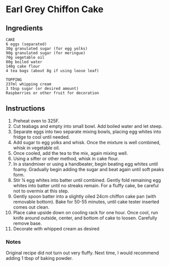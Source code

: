 # Earl Grey Chiffon Cake


## Ingredients

    CAKE
    6 eggs (separated)
    30g granulated sugar (for egg yolks)
    90g granulated sugar (for meringue)
    70g vegetable oil
    80g boiled water
    140g cake flour
    4 tea bags (about 8g if using loose leaf)
    
    TOPPING
    237ml whipping cream
    3 tbsp sugar (or desired amount)
    Raspberries or other fruit for decoration
    
## Instructions

1. Preheat oven to 325F.
2. Cut teabags and empty into small bowl. Add boiled water and let steep.
3. Separate eggs into two separate mixing bowls, placing egg whites into fridge to cool until needed.
4. Add sugar to egg yolks and whisk. Once the mixture is well combined, whisk in vegetable oil.
5. Once cooled, add the tea to the mix, again mixing well.
6. Using a sifter or other method, whisk in cake flour.
7. In a standmixer or using a handbeater, begin beating egg whites until foamy. Gradually begin adding the sugar and beat again until soft peaks form. 
8. Stir ¼ egg whites into batter until combined. Gently fold remaining egg whites into batter until no streaks remain. For a fluffy cake, be careful not to overmix at this step.
9. Gently spoon batter into a slightly oiled 24cm chiffon cake pan (with removable bottom). Bake for 50-55 minutes, until cake tester inserted comes out clean. 
10. Place cake upside down on cooling rack for one hour. Once cool, run knife around outside, center, and bottom of cake to loosen. Carefully remove base. 
11. Decorate with whipped cream as desired

### Notes

Original recipe did not turn out very fluffy. Next time, I would recommend adding 1 tbsp of baking powder. 
